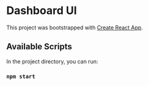# Dashboard UI 

This project was bootstrapped with [Create React App](https://github.com/facebook/create-react-app).

## Available Scripts

In the project directory, you can run:

### `npm start`

